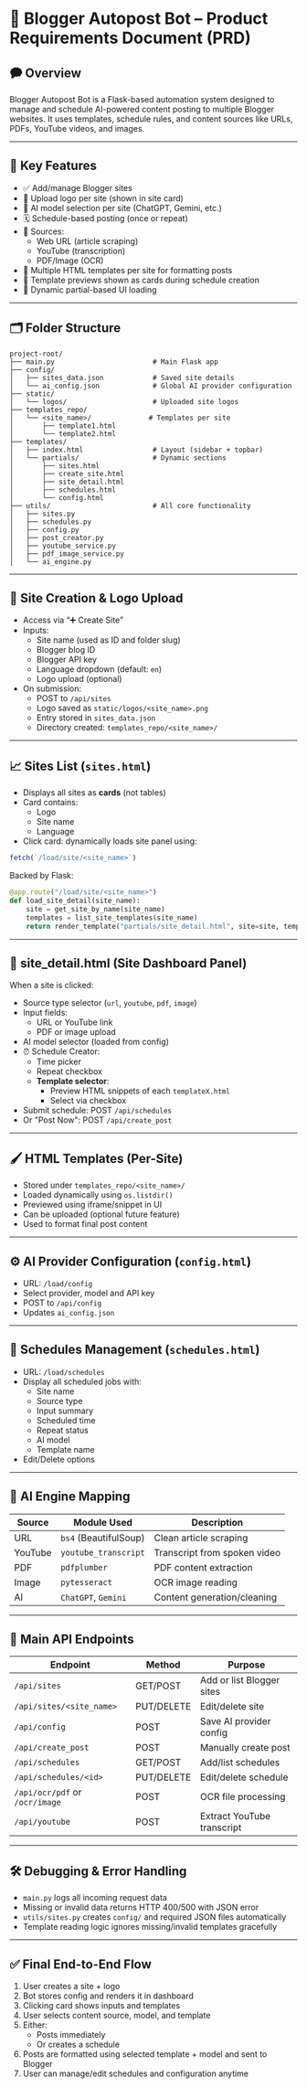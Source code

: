 # 📘 Blogger Autopost Bot – Product Requirements Document (PRD)

## 🗭 Overview

Blogger Autopost Bot is a Flask-based automation system designed to manage and schedule AI-powered content posting to multiple Blogger websites. It uses templates, schedule rules, and content sources like URLs, PDFs, YouTube videos, and images.

---

## 🧱 Key Features

- ✅ Add/manage Blogger sites
- 🎨 Upload logo per site (shown in site card)
- 🧐 AI model selection per site (ChatGPT, Gemini, etc.)
- 🗓 Schedule-based posting (once or repeat)
- 🔗 Sources:
  - Web URL (article scraping)
  - YouTube (transcription)
  - PDF/Image (OCR)
- 🎨 Multiple HTML templates per site for formatting posts
- 📅 Template previews shown as cards during schedule creation
- 🔹 Dynamic partial-based UI loading

---

## 🗂 Folder Structure

```
project-root/
├── main.py                        # Main Flask app
├── config/
│   ├── sites_data.json            # Saved site details
│   └── ai_config.json             # Global AI provider configuration
├── static/
│   └── logos/                     # Uploaded site logos
├── templates_repo/
│   └── <site_name>/              # Templates per site
│       ├── template1.html
│       └── template2.html
├── templates/
│   ├── index.html                 # Layout (sidebar + topbar)
│   └── partials/                  # Dynamic sections
│       ├── sites.html
│       ├── create_site.html
│       ├── site_detail.html
│       ├── schedules.html
│       └── config.html
├── utils/                         # All core functionality
│   ├── sites.py
│   ├── schedules.py
│   ├── config.py
│   ├── post_creator.py
│   ├── youtube_service.py
│   ├── pdf_image_service.py
│   └── ai_engine.py
```

---

## 👤 Site Creation & Logo Upload

- Access via “➕ Create Site”
- Inputs:
  - Site name (used as ID and folder slug)
  - Blogger blog ID
  - Blogger API key
  - Language dropdown (default: `en`)
  - Logo upload (optional)
- On submission:
  - POST to `/api/sites`
  - Logo saved as `static/logos/<site_name>.png`
  - Entry stored in `sites_data.json`
  - Directory created: `templates_repo/<site_name>/`

---

## 📈 Sites List (`sites.html`)

- Displays all sites as **cards** (not tables)
- Card contains:
  - Logo
  - Site name
  - Language
- Click card: dynamically loads site panel using:

```js
fetch(`/load/site/<site_name>`)
```

Backed by Flask:

```py
@app.route("/load/site/<site_name>")
def load_site_detail(site_name):
    site = get_site_by_name(site_name)
    templates = list_site_templates(site_name)
    return render_template("partials/site_detail.html", site=site, templates=templates)
```

---

## 🔻 site\_detail.html (Site Dashboard Panel)

When a site is clicked:

- Source type selector (`url`, `youtube`, `pdf`, `image`)
- Input fields:
  - URL or YouTube link
  - PDF or image upload
- AI model selector (loaded from config)
- ⏰ Schedule Creator:
  - Time picker
  - Repeat checkbox
  - **Template selector**:
    - Preview HTML snippets of each `templateX.html`
    - Select via checkbox
- Submit schedule: POST `/api/schedules`
- Or "Post Now": POST `/api/create_post`

---

## 🖌 HTML Templates (Per-Site)

- Stored under `templates_repo/<site_name>/`
- Loaded dynamically using `os.listdir()`
- Previewed using iframe/snippet in UI
- Can be uploaded (optional future feature)
- Used to format final post content

---

## ⚙️ AI Provider Configuration (`config.html`)

- URL: `/load/config`
- Select provider, model and API key
- POST to `/api/config`
- Updates `ai_config.json`

---

## 🔄 Schedules Management (`schedules.html`)

- URL: `/load/schedules`
- Display all scheduled jobs with:
  - Site name
  - Source type
  - Input summary
  - Scheduled time
  - Repeat status
  - AI model
  - Template name
- Edit/Delete options

---

## 🧬 AI Engine Mapping

| Source  | Module Used           | Description                  |
| ------- | --------------------- | ---------------------------- |
| URL     | `bs4` (BeautifulSoup) | Clean article scraping       |
| YouTube | `youtube_transcript`  | Transcript from spoken video |
| PDF     | `pdfplumber`          | PDF content extraction       |
| Image   | `pytesseract`         | OCR image reading            |
| AI      | `ChatGPT`, `Gemini`   | Content generation/cleaning  |

---

## 📶 Main API Endpoints

| Endpoint                       | Method     | Purpose                    |
| ------------------------------ | ---------- | -------------------------- |
| `/api/sites`                   | GET/POST   | Add or list Blogger sites  |
| `/api/sites/<site_name>`       | PUT/DELETE | Edit/delete site           |
| `/api/config`                  | POST       | Save AI provider config    |
| `/api/create_post`             | POST       | Manually create post       |
| `/api/schedules`               | GET/POST   | Add/list schedules         |
| `/api/schedules/<id>`          | PUT/DELETE | Edit/delete schedule       |
| `/api/ocr/pdf` or `/ocr/image` | POST       | OCR file processing        |
| `/api/youtube`                 | POST       | Extract YouTube transcript |

---

## 🛠️ Debugging & Error Handling

- `main.py` logs all incoming request data
- Missing or invalid data returns HTTP 400/500 with JSON error
- `utils/sites.py` creates `config/` and required JSON files automatically
- Template reading logic ignores missing/invalid templates gracefully

---

## ✅ Final End-to-End Flow

1. User creates a site + logo
2. Bot stores config and renders it in dashboard
3. Clicking card shows inputs and templates
4. User selects content source, model, and template
5. Either:
   - Posts immediately
   - Or creates a schedule
6. Posts are formatted using selected template + model and sent to Blogger
7. User can manage/edit schedules and configuration anytime

